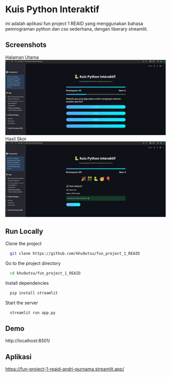 # Kuis Python Interaktif

ini adalah aplikasi fun project 1 REAID yang menggunakan bahasa pemrograman python dan css sederhana, dengan liberary streamlit.

## Screenshots

Halaman Utama
![App Screenshot](./assets/hal_utama.png)
Hasil Skor
![App Screenshot](./assets/skor.png)

## Run Locally

Clone the project

```bash
  git clone https://github.com/khu9utsu/fun_project_1_REAID
```

Go to the project directory

```bash
  cd khu9utsu/fun_project_1_REAID
```

Install dependencies

```bash
  pip install streamlit
```

Start the server

```bash
  streamlit run app.py
```

## Demo

http://localhost:8501/

## Aplikasi

https://fun-project-1-reaid-andri-purnama.streamlit.app/
